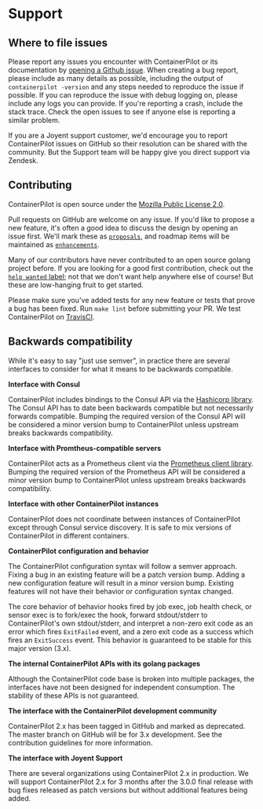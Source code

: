 # Support

## Where to file issues

Please report any issues you encounter with ContainerPilot or its documentation by [opening a Github issue](https://github.com/joyent/containerpilot/issues). When creating a bug report, please include as many details as possible, including the output of `containerpilot -version` and any steps needed to reproduce the issue if possible. If you can reproduce the issue with debug logging on, please include any logs you can provide. If you're reporting a crash, include the stack trace. Check the open issues to see if anyone else is reporting a similar problem.

If you are a Joyent support customer, we'd encourage you to report ContainerPilot issues on GitHub so their resolution can be shared with the community. But the Support team will be happy give you direct support via Zendesk.

## Contributing

ContainerPilot is open source under the [Mozilla Public License 2.0](https://github.com/joyent/containerpilot/blob/master/LICENSE).

Pull requests on GitHub are welcome on any issue. If you'd like to propose a new feature, it's often a good idea to discuss the design by opening an issue first. We'll mark these as [`proposals`](https://github.com/joyent/containerpilot/issues?q=is%3Aopen+is%3Aissue+label%3Aproposal), and roadmap items will be maintained as [`enhancements`](https://github.com/joyent/containerpilot/issues?q=is%3Aopen+is%3Aissue+label%3Aenhancement).

Many of our contributors have never contributed to an open source golang project before. If you are looking for a good first contribution, check out the [`help wanted` label](https://github.com/joyent/containerpilot/issues?q=is%3Aopen+is%3Aissue+label%3A"help+wanted"); not that we don't want help anywhere else of course! But these are low-hanging fruit to get started.

Please make sure you've added tests for any new feature or tests that prove a bug has been fixed. Run `make lint` before submitting your PR. We test ContainerPilot on [TravisCI](https://travis-ci.org/joyent/containerpilot).


## Backwards compatibility

While it's easy to say "just use semver", in practice there are several interfaces to consider for what it means to be backwards compatible.

**Interface with Consul**

ContainerPilot includes bindings to the Consul API via the [Hashicorp library](https://github.com/hashicorp/consul/tree/master/api). The Consul API has to date been backwards compatible but not necessarily forwards compatible. Bumping the required version of the Consul API will be considered a minor version bump to ContainerPilot unless upstream breaks backwards compatibility.

**Interface with Promtheus-compatible servers**

ContainerPilot acts as a Prometheus client via the [Prometheus client library](https://github.com/prometheus/client_golang). Bumping the required version of the Prometheus API will be considered a minor version bump to ContainerPilot unless upstream breaks backwards compatibility.

**Interface with other ContainerPilot instances**

ContainerPilot does not coordinate between instances of ContainerPilot except through Consul service discovery. It is safe to mix versions of ContainerPilot in different containers.

**ContainerPilot configuration and behavior**

The ContainerPilot configuration syntax will follow a semver approach. Fixing a bug in an existing feature will be a patch version bump. Adding a new configuration feature will result in a minor version bump. Existing features will not have their behavior or configuration syntax changed.

The core behavior of behavior hooks fired by job exec, job health check, or sensor exec is to fork/exec the hook, forward stdout/stderr to ContainerPilot's own stdout/stderr, and interpret a non-zero exit code as an error which fires `ExitFailed` event, and a zero exit code as a success which fires an `ExitSuccess` event. This behavior is guaranteed to be stable for this major version (3.x).

**The internal ContainerPilot APIs with its golang packages**

Although the ContainerPilot code base is broken into multiple packages, the interfaces have not been designed for independent consumption. The stability of these APIs is not guaranteed.

**The interface with the ContainerPilot development community**

ContainerPilot 2.x has been tagged in GitHub and marked as deprecated. The master branch on GitHub will be for 3.x development. See the contribution guidelines for more information.

**The interface with Joyent Support**

There are several organizations using ContainerPilot 2.x in production. We will support ContainerPilot 2.x for 3 months after the 3.0.0 final release with bug fixes released as patch versions but without additional features being added.

